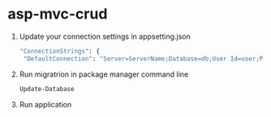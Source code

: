 # asp-mvc-crud
1. Update your connection settings in appsetting.json
   ```sh
   "ConnectionStrings": {
    "DefaultConnection": "Server=ServerName;Database=db;User Id=user;Password=pass;"}
   ```
2. Run migratrion in package manager command line
   ```sh
   Update-Database
   ```
3. Run application
